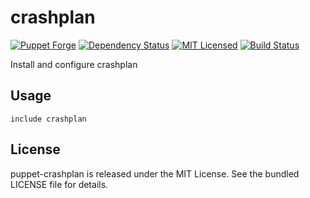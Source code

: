 crashplan
==============

[![Puppet Forge](https://img.shields.io/puppetforge/v/halyard/crashplan.svg)](https://forge.puppetlabs.com/halyard/crashplan)
[![Dependency Status](https://img.shields.io/gemnasium/halyard/puppet-crashplan.svg)](https://gemnasium.com/halyard/puppet-crashplan)
[![MIT Licensed](https://img.shields.io/badge/license-MIT-green.svg)](https://tldrlegal.com/license/mit-license)
[![Build Status](https://img.shields.io/circleci/project/halyard/puppet-crashplan/master.svg)](https://circleci.com/gh/halyard/puppet-crashplan)

Install and configure crashplan

## Usage

```puppet
include crashplan
```

## License

puppet-crashplan is released under the MIT License. See the bundled LICENSE file for details.

